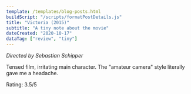 ```yaml
---
template: /templates/blog-posts.html
buildScript: "/scripts/formatPostDetails.js"
title: "Victoria (2015)"
subtitle: "A tiny note about the movie"
dateCreated: "2020-10-17"
dataTag: ["review", "tiny"]
---
```


_Directed by Sebastian Schipper_

Tensed film, irritating main character. The "amateur camera" style literally gave me a headache.

Rating: 3.5/5
